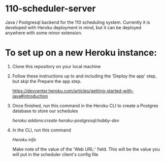 # 110-scheduler-server
Java / Postgresql  backend for the 110 scheduling system. Currently it is developed with Heroku deployment in mind, but it can be deployed anywhere with some minor extension.

# To set up on a new Heroku instance:
1) Clone this repository on your local machine

2) Follow these instructions up to and including the 'Deploy the app' step, but *skip* the Prepare the app step. 

    https://devcenter.heroku.com/articles/getting-started-with-java#introduction

3) Once finished, run this command in the Heroku CLI to create a Postgres database to store our schedules

    *heroku addons:create heroku-postgresql:hobby-dev*

4) In the CLI, run this command

    *Heroku info*

    Make note of the value of the 'Web URL:' field. This will be the value you will put in the scheduler client's config file



